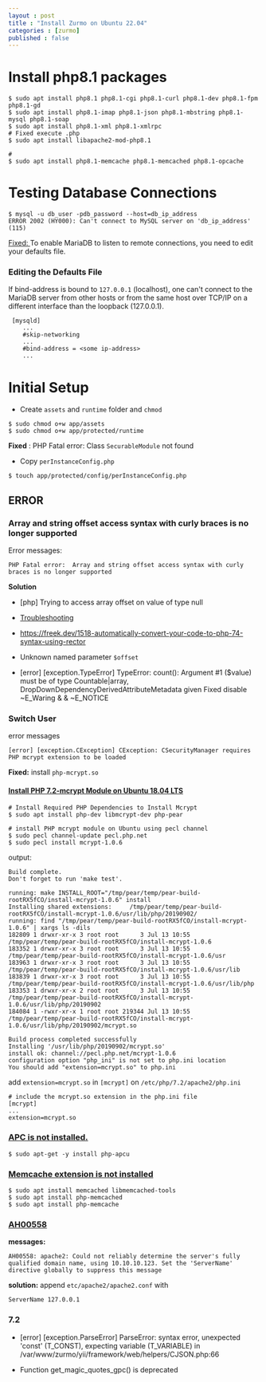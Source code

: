 ```yaml
---
layout : post
title : "Install Zurmo on Ubuntu 22.04"
categories : [zurmo]
published : false
---
```



# Install php8.1  packages 
```shell
$ sudo apt install php8.1 php8.1-cgi php8.1-curl php8.1-dev php8.1-fpm php8.1-gd
$ sudo apt install php8.1-imap php8.1-json php8.1-mbstring php8.1-mysql php8.1-soap
$ sudo apt install php8.1-xml php8.1-xmlrpc
# Fixed execute .php 
$ sudo apt install libapache2-mod-php8.1

# 
$ sudo apt install php8.1-memcache php8.1-memcached php8.1-opcache
```


# Testing Database Connections

```shell
$ mysql -u db_user -pdb_password --host=db_ip_address
ERROR 2002 (HY000): Can't connect to MySQL server on 'db_ip_address' (115)
```
[Fixed: ](https://mariadb.com/kb/en/configuring-mariadb-for-remote-client-access/#finding-the-defaults-file) To enable MariaDB to listen to remote connections, you need to edit your defaults file.

### Editing the Defaults File
If bind-address is bound to `127.0.0.1` (localhost), one can't connect to the MariaDB server from other hosts or from the same host over TCP/IP on a different interface than the loopback (127.0.0.1). 
```
 [mysqld]
    ...
    #skip-networking
    ...
    #bind-address = <some ip-address>
    ...
```

# Initial Setup

* Create `assets` and `runtime` folder and `chmod`

```shell
$ sudo chmod o+w app/assets
$ sudo chmod o+w app/protected/runtime
```
**Fixed** : PHP Fatal error: Class `SecurableModule` not found

* Copy `perInstanceConfig.php` 
```shell
$ touch app/protected/config/perInstanceConfig.php
```


## ERROR

###  Array and string offset access syntax with curly braces is no longer supported 

Error messages:
```
PHP Fatal error:  Array and string offset access syntax with curly braces is no longer supported 
```

**Solution**





* [php] Trying to access array offset on value of type null

* [Troubleshooting](https://gitlab.com/kitcharoenp/zurmo/-/wikis/Zurmo-:-Troubleshooting-&-Tunning)

* https://freek.dev/1518-automatically-convert-your-code-to-php-74-syntax-using-rector

* Unknown named parameter `$offset`

* [error] [exception.TypeError] TypeError: count(): Argument #1 ($value) must be of type Countable|array, DropDownDependencyDerivedAttributeMetadata given
Fixed disable ~E_Waring & & ~E_NOTICE


### Switch User
error messages
```
[error] [exception.CException] CException: CSecurityManager requires PHP mcrypt extension to be loaded
```
**Fixed:**
install `php-mcrypt.so`

#### [Install PHP 7.2-mcrypt Module on Ubuntu 18.04 LTS](https://geekrewind.com/install-php-7-2-mcrypt-module-on-ubuntu-18-04-lts/)

```
# Install Required PHP Dependencies to Install Mcrypt
$ sudo apt install php-dev libmcrypt-dev php-pear

# install PHP mcrypt module on Ubuntu using pecl channel
$ sudo pecl channel-update pecl.php.net
$ sudo pecl install mcrypt-1.0.6
```

output:
```
Build complete.
Don't forget to run 'make test'.

running: make INSTALL_ROOT="/tmp/pear/temp/pear-build-rootRX5fCO/install-mcrypt-1.0.6" install
Installing shared extensions:     /tmp/pear/temp/pear-build-rootRX5fCO/install-mcrypt-1.0.6/usr/lib/php/20190902/
running: find "/tmp/pear/temp/pear-build-rootRX5fCO/install-mcrypt-1.0.6" | xargs ls -dils
182809 1 drwxr-xr-x 3 root root      3 Jul 13 10:55 /tmp/pear/temp/pear-build-rootRX5fCO/install-mcrypt-1.0.6
183352 1 drwxr-xr-x 3 root root      3 Jul 13 10:55 /tmp/pear/temp/pear-build-rootRX5fCO/install-mcrypt-1.0.6/usr
183963 1 drwxr-xr-x 3 root root      3 Jul 13 10:55 /tmp/pear/temp/pear-build-rootRX5fCO/install-mcrypt-1.0.6/usr/lib
183839 1 drwxr-xr-x 3 root root      3 Jul 13 10:55 /tmp/pear/temp/pear-build-rootRX5fCO/install-mcrypt-1.0.6/usr/lib/php
183353 1 drwxr-xr-x 2 root root      3 Jul 13 10:55 /tmp/pear/temp/pear-build-rootRX5fCO/install-mcrypt-1.0.6/usr/lib/php/20190902
184084 1 -rwxr-xr-x 1 root root 219344 Jul 13 10:55 /tmp/pear/temp/pear-build-rootRX5fCO/install-mcrypt-1.0.6/usr/lib/php/20190902/mcrypt.so

Build process completed successfully
Installing '/usr/lib/php/20190902/mcrypt.so'
install ok: channel://pecl.php.net/mcrypt-1.0.6
configuration option "php_ini" is not set to php.ini location
You should add "extension=mcrypt.so" to php.ini
```

add `extension=mcrypt.so` in `[mcrypt]` on `/etc/php/7.2/apache2/php.ini`
```
# include the mcrypt.so extension in the php.ini file
[mcrypt]
...
extension=mcrypt.so

```

### [APC is not installed.](https://installati.one/install-php-apcu-ubuntu-22-04/)

```shell
$ sudo apt-get -y install php-apcu
```

### [Memcache extension is not installed](https://linux.how2shout.com/how-to-install-memcached-on-ubuntu-22-04-lts-server/)

```shell
$ sudo apt install memcached libmemcached-tools
$ sudo apt install php-memcached
$ sudo apt install php-memcache
```

### [AH00558](https://www.digitalocean.com/community/tutorials/apache-configuration-error-ah00558-could-not-reliably-determine-the-server-s-fully-qualified-domain-name)

**messages:**
```
AH00558: apache2: Could not reliably determine the server's fully qualified domain name, using 10.10.10.123. Set the 'ServerName' directive globally to suppress this message
```

**solution:**
append `etc/apache2/apache2.conf` with
```
ServerName 127.0.0.1
```

### 7.2
* [error] [exception.ParseError] ParseError: syntax error, unexpected 'const' (T_CONST), expecting variable (T_VARIABLE) in /var/www/zurmo/yii/framework/web/helpers/CJSON.php:66

*  Function get_magic_quotes_gpc() is deprecated 